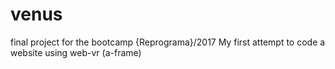 # venus
final project for the bootcamp {Reprograma}/2017
My first attempt to code a website using web-vr (a-frame)

